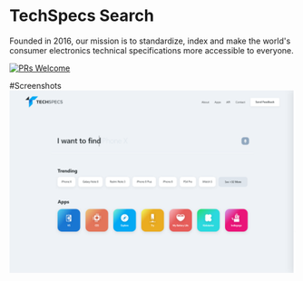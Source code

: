 # TechSpecs Search
Founded in 2016, our mission is to standardize, index and make the world's consumer electronics technical specifications more accessible to everyone.


[![PRs Welcome](https://img.shields.io/badge/PRs-welcome-brightgreen.svg?style=flat-square)](http://makeapullrequest.com)

#Screenshots
![Alt text](https://github.com/techspecs/search/blob/staging/Images/1.00%20Homepage.png "Optional Title")

